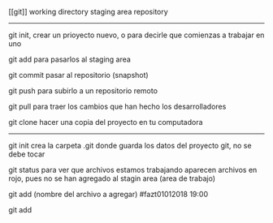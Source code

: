 [[git]]
working directory
staging area
repository

___

git init, crear un prioyecto nuevo, o para decirle que comienzas a trabajar en uno

git add para pasarlos al staging area


git commit pasar al repositorio (snapshot)

git push para subirlo a un repositorio remoto

git pull para traer los cambios que han hecho los desarrolladores

git clone hacer una copia del proyecto en tu computadora

____

git init
	crea la carpeta .git donde guarda los datos del proyecto git, no se debe tocar

git status
	para ver que archivos estamos trabajando
	aparecen archivos en rojo, pues no se han agregado al stagin area (area de trabajo)

git add (nombre del archivo a agregar) #fazt01012018 19:00


git add 

